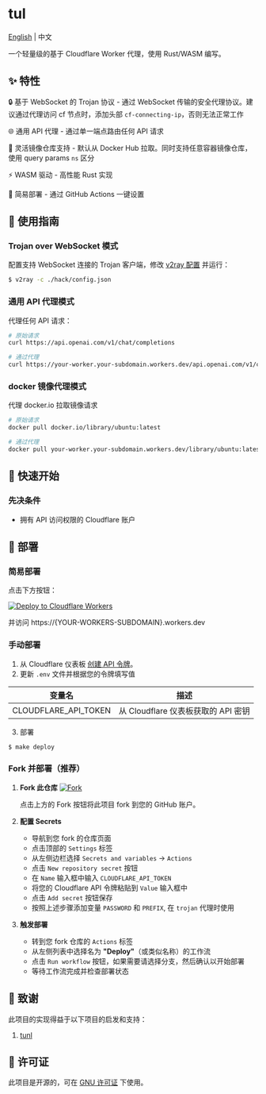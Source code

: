 # tul 

[English](README_en.md) | 中文

一个轻量级的基于 Cloudflare Worker 代理，使用 Rust/WASM 编写。

## ✨ 特性

🔒 基于 WebSocket 的 Trojan 协议 - 通过 WebSocket 传输的安全代理协议。建议通过代理访问 cf 节点时，添加头部 `cf-connecting-ip`，否则无法正常工作

🌐 通用 API 代理 - 通过单一端点路由任何 API 请求

🐳 灵活镜像仓库支持 - 默认从 Docker Hub 拉取。同时支持任意容器镜像仓库，使用 query params `ns` 区分

⚡ WASM 驱动 - 高性能 Rust 实现

🚀 简易部署 - 通过 GitHub Actions 一键设置

## 📖 使用指南

### Trojan over WebSocket 模式
配置支持 WebSocket 连接的 Trojan 客户端，修改 [v2ray 配置](./hack/config.json) 并运行：
```sh
$ v2ray -c ./hack/config.json
```

### 通用 API 代理模式
代理任何 API 请求：
```bash
# 原始请求
curl https://api.openai.com/v1/chat/completions

# 通过代理
curl https://your-worker.your-subdomain.workers.dev/api.openai.com/v1/chat/completions
```

### docker 镜像代理模式
代理 docker.io 拉取镜像请求
```bash
# 原始请求
docker pull docker.io/library/ubuntu:latest

# 通过代理
docker pull your-worker.your-subdomain.workers.dev/library/ubuntu:latest
```


## 🚀 快速开始

### 先决条件
- 拥有 API 访问权限的 Cloudflare 账户

## 🎨 部署

### 简易部署
点击下方按钮：

[![Deploy to Cloudflare Workers](https://deploy.workers.cloudflare.com/button)](https://deploy.workers.cloudflare.com/)

并访问 https://{YOUR-WORKERS-SUBDOMAIN}.workers.dev 

### 手动部署
1. 从 Cloudflare 仪表板 [创建 API 令牌](https://developers.cloudflare.com/fundamentals/api/get-started/create-token/)。
2. 更新 `.env` 文件并根据您的令牌填写值

| 变量名               | 描述                                           |
|---------------------|--------------------------------------------------|
| CLOUDFLARE_API_TOKEN | 从 Cloudflare 仪表板获取的 API 密钥            |

3. 部署
```sh
$ make deploy
```

### Fork 并部署（推荐）

1.  **Fork 此仓库**
    [![Fork](https://img.shields.io/badge/-Fork%20this%20repo-blue?style=for-the-badge&logo=github)](https://github.com/yylt/tul/fork)
    
    点击上方的 Fork 按钮将此项目 fork 到您的 GitHub 账户。

2.  **配置 Secrets**
    - 导航到您 fork 的仓库页面
    - 点击顶部的 `Settings` 标签
    - 从左侧边栏选择 `Secrets and variables` -> `Actions`
    - 点击 `New repository secret` 按钮
    - 在 `Name` 输入框中输入 `CLOUDFLARE_API_TOKEN`
    - 将您的 Cloudflare API 令牌粘贴到 `Value` 输入框中
    - 点击 `Add secret` 按钮保存
    - 按照上述步骤添加变量 `PASSWORD` 和 `PREFIX`, 在 `trojan` 代理时使用

3.  **触发部署**
    - 转到您 fork 仓库的 `Actions` 标签
    - 从左侧列表中选择名为 **"Deploy"**（或类似名称）的工作流
    - 点击 `Run workflow` 按钮，如果需要请选择分支，然后确认以开始部署
    - 等待工作流完成并检查部署状态

## 🙏 致谢

此项目的实现得益于以下项目的启发和支持：

1.  [tunl](https://github.com/amiremohamadi/tunl)

## 📄 许可证

此项目是开源的，可在 [GNU 许可证](LICENSE) 下使用。